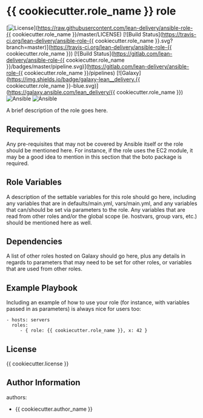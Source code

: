 {{ cookiecutter.role_name }} role
=========
[![License](https://img.shields.io/badge/license-Apache-green.svg?style=flat)](https://raw.githubusercontent.com/lean-delivery/ansible-role-{{ cookiecutter.role_name }}/master/LICENSE)
[![Build Status](https://travis-ci.org/lean-delivery/ansible-role-{{ cookiecutter.role_name }}.svg?branch=master)](https://travis-ci.org/lean-delivery/ansible-role-{{ cookiecutter.role_name }})
[![Build Status](https://gitlab.com/lean-delivery/ansible-role-{{ cookiecutter.role_name }}/badges/master/pipeline.svg)](https://gitlab.com/lean-delivery/ansible-role-{{ cookiecutter.role_name }}/pipelines)
[![Galaxy](https://img.shields.io/badge/galaxy-lean__delivery.{{ cookiecutter.role_name }}-blue.svg)](https://galaxy.ansible.com/lean_delivery/{{ cookiecutter.role_name }})
![Ansible](https://img.shields.io/ansible/role/d/role_id.svg)
![Ansible](https://img.shields.io/badge/dynamic/json.svg?label=min_ansible_version&url=https%3A%2F%2Fgalaxy.ansible.com%2Fapi%2Fv1%2Froles%2Frole_id%2F&query=$.min_ansible_version)

A brief description of the role goes here.

Requirements
------------

Any pre-requisites that may not be covered by Ansible itself or the role should
be mentioned here. For instance, if the role uses the EC2 module, it may be a
good idea to mention in this section that the boto package is required.

Role Variables
--------------

A description of the settable variables for this role should go here, including
any variables that are in defaults/main.yml, vars/main.yml, and any variables
that can/should be set via parameters to the role. Any variables that are read
from other roles and/or the global scope (ie. hostvars, group vars, etc.) should
be mentioned here as well.

Dependencies
------------

A list of other roles hosted on Galaxy should go here, plus any details in
regards to parameters that may need to be set for other roles, or variables that
are used from other roles.

Example Playbook
----------------

Including an example of how to use your role (for instance, with variables
passed in as parameters) is always nice for users too:

    - hosts: servers
      roles:
         - { role: {{ cookiecutter.role_name }}, x: 42 }

License
-------
{{ cookiecutter.license }}

Author Information
------------------

authors:
  - {{ cookiecutter.author_name }}
